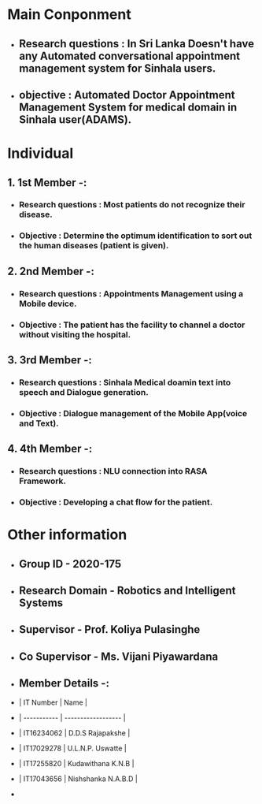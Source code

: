 # **Main Conponment** 

*  ## Research questions : In Sri Lanka Doesn't have any Automated conversational appointment management system for Sinhala users.

*  ## objective : Automated Doctor Appointment Management System for medical domain in Sinhala user(ADAMS).


# **Individual**

## 1. 1st Member -: 

*  ### Research questions : Most patients do not recognize their disease.

*  ### Objective : Determine the optimum identification to sort out the human diseases (patient is given).

## 2. 2nd Member -:   

*  ### Research questions : Appointments Management using a Mobile device.

*  ### Objective :  The patient has the facility to channel a doctor without visiting the hospital. 

## 3. 3rd Member -: 

*  ### Research questions : Sinhala Medical doamin text into speech and Dialogue generation.

*  ### Objective : Dialogue management of the Mobile App(voice and Text).

## 4. 4th Member -:

*  ### Research questions : NLU connection into RASA Framework.

*  ### Objective : Developing a chat flow for the patient.
 
# Other information

* ## **Group ID** - 2020-175
 
* ## **Research Domain** - Robotics and Intelligent Systems
 
* ## **Supervisor** - Prof. Koliya Pulasinghe

* ## **Co Supervisor** - Ms. Vijani Piyawardana

* ## **Member Details -:**

* | IT Number   | Name               |
* | ----------- | ------------------ |
* | IT16234062  | D.D.S Rajapakshe   |
* | IT17029278  | U.L.N.P. Uswatte   |
* | IT17255820  | Kudawithana K.N.B  |
* | IT17043656  | Nishshanka N.A.B.D |
*  


